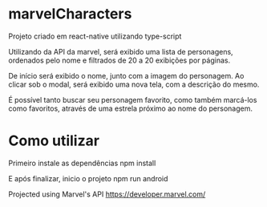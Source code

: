 # marvelCharacters

Projeto criado em react-native utilizando type-script

Utilizando da API da marvel, será exibido uma lista de personagens, ordenados pelo nome e filtrados de 20 a 20 exibições por páginas.

De início será exibido o nome, junto com a imagem do personagem. Ao clicar sob o modal, será exibido uma nova tela, com a descrição do mesmo.

É possível tanto buscar seu personagem favorito, como também marcá-los como favoritos, através de uma estrela próximo ao nome do personagem.

# Como utilizar

Primeiro instale as dependências
npm install

E após finalizar, inicio o projeto
npm run android

Projected using Marvel's API
https://developer.marvel.com/
